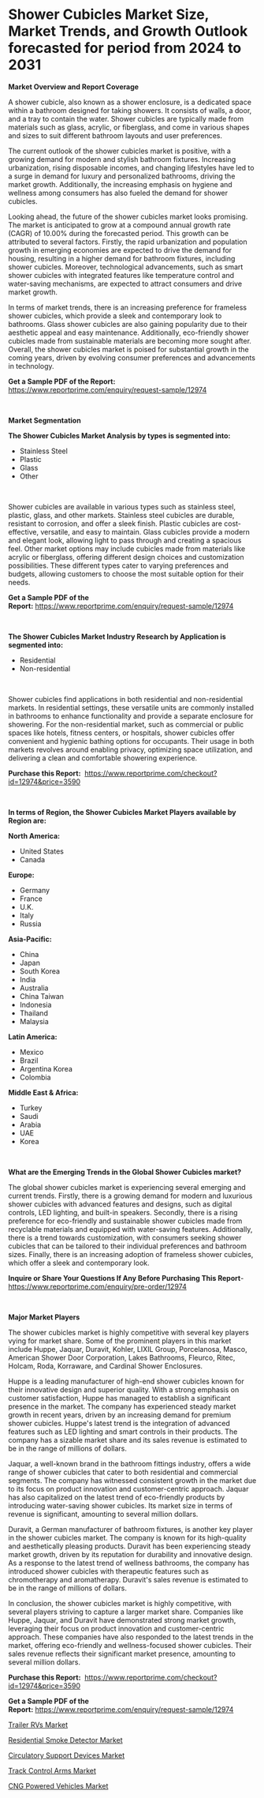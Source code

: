 <p><h1>Shower Cubicles Market Size, Market Trends, and Growth Outlook forecasted for period from 2024 to 2031</h1></p><p><strong>Market Overview and Report Coverage</strong></p>
<p><p>A shower cubicle, also known as a shower enclosure, is a dedicated space within a bathroom designed for taking showers. It consists of walls, a door, and a tray to contain the water. Shower cubicles are typically made from materials such as glass, acrylic, or fiberglass, and come in various shapes and sizes to suit different bathroom layouts and user preferences.</p><p>The current outlook of the shower cubicles market is positive, with a growing demand for modern and stylish bathroom fixtures. Increasing urbanization, rising disposable incomes, and changing lifestyles have led to a surge in demand for luxury and personalized bathrooms, driving the market growth. Additionally, the increasing emphasis on hygiene and wellness among consumers has also fueled the demand for shower cubicles.</p><p>Looking ahead, the future of the shower cubicles market looks promising. The market is anticipated to grow at a compound annual growth rate (CAGR) of 10.00% during the forecasted period. This growth can be attributed to several factors. Firstly, the rapid urbanization and population growth in emerging economies are expected to drive the demand for housing, resulting in a higher demand for bathroom fixtures, including shower cubicles. Moreover, technological advancements, such as smart shower cubicles with integrated features like temperature control and water-saving mechanisms, are expected to attract consumers and drive market growth.</p><p>In terms of market trends, there is an increasing preference for frameless shower cubicles, which provide a sleek and contemporary look to bathrooms. Glass shower cubicles are also gaining popularity due to their aesthetic appeal and easy maintenance. Additionally, eco-friendly shower cubicles made from sustainable materials are becoming more sought after. Overall, the shower cubicles market is poised for substantial growth in the coming years, driven by evolving consumer preferences and advancements in technology.</p></p>
<p><strong>Get a Sample PDF of the Report:</strong> <a href="https://www.reportprime.com/enquiry/request-sample/12974">https://www.reportprime.com/enquiry/request-sample/12974</a></p>
<p>&nbsp;</p>
<p><strong>Market Segmentation</strong></p>
<p><strong>The Shower Cubicles Market Analysis by types is segmented into:</strong></p>
<p><ul><li>Stainless Steel</li><li>Plastic</li><li>Glass</li><li>Other</li></ul></p>
<p>&nbsp;</p>
<p><p>Shower cubicles are available in various types such as stainless steel, plastic, glass, and other markets. Stainless steel cubicles are durable, resistant to corrosion, and offer a sleek finish. Plastic cubicles are cost-effective, versatile, and easy to maintain. Glass cubicles provide a modern and elegant look, allowing light to pass through and creating a spacious feel. Other market options may include cubicles made from materials like acrylic or fiberglass, offering different design choices and customization possibilities. These different types cater to varying preferences and budgets, allowing customers to choose the most suitable option for their needs.</p></p>
<p><strong>Get a Sample PDF of the Report:</strong>&nbsp;<a href="https://www.reportprime.com/enquiry/request-sample/12974">https://www.reportprime.com/enquiry/request-sample/12974</a></p>
<p>&nbsp;</p>
<p><strong>The Shower Cubicles Market Industry Research by Application is segmented into:</strong></p>
<p><ul><li>Residential</li><li>Non-residential</li></ul></p>
<p>&nbsp;</p>
<p><p>Shower cubicles find applications in both residential and non-residential markets. In residential settings, these versatile units are commonly installed in bathrooms to enhance functionality and provide a separate enclosure for showering. For the non-residential market, such as commercial or public spaces like hotels, fitness centers, or hospitals, shower cubicles offer convenient and hygienic bathing options for occupants. Their usage in both markets revolves around enabling privacy, optimizing space utilization, and delivering a clean and comfortable showering experience.</p></p>
<p><strong>Purchase this Report:</strong>&nbsp; <a href="https://www.reportprime.com/checkout?id=12974&price=3590">https://www.reportprime.com/checkout?id=12974&price=3590</a></p>
<p>&nbsp;</p>
<p><strong>In terms of Region, the Shower Cubicles Market Players available by Region are:</strong></p>
<p>
    <p> <strong> North America: </strong>
        <ul>
            <li>United States</li>
            <li>Canada</li>
        </ul>
        </p> 
    <p> <strong> Europe: </strong>
        <ul>
            <li>Germany</li>
            <li>France</li>
            <li>U.K.</li>
            <li>Italy</li>
            <li>Russia</li>
        </ul>
        </p> 
    <p> <strong> Asia-Pacific: </strong>
        <ul>
            <li>China</li>
            <li>Japan</li>
            <li>South Korea</li>
            <li>India</li>
            <li>Australia</li>
            <li>China Taiwan</li>
            <li>Indonesia</li>
            <li>Thailand</li>
            <li>Malaysia</li>
        </ul>
        </p> 
    <p> <strong> Latin America: </strong>
        <ul>
            <li>Mexico</li>
            <li>Brazil</li>
            <li>Argentina Korea</li>
            <li>Colombia</li>
        </ul>
        </p> 
    <p> <strong> Middle East & Africa: </strong>
        <ul>
            <li>Turkey</li>
            <li>Saudi</li>
            <li>Arabia</li>
            <li>UAE</li>
            <li>Korea</li>
        </ul>
    </p>
    </p>
<p>&nbsp;</p>
<p><strong>What are the Emerging Trends in the Global Shower Cubicles market?</strong></p>
<p><p>The global shower cubicles market is experiencing several emerging and current trends. Firstly, there is a growing demand for modern and luxurious shower cubicles with advanced features and designs, such as digital controls, LED lighting, and built-in speakers. Secondly, there is a rising preference for eco-friendly and sustainable shower cubicles made from recyclable materials and equipped with water-saving features. Additionally, there is a trend towards customization, with consumers seeking shower cubicles that can be tailored to their individual preferences and bathroom sizes. Finally, there is an increasing adoption of frameless shower cubicles, which offer a sleek and contemporary look.</p></p>
<p><strong>Inquire or Share Your Questions If Any Before Purchasing This Report</strong>- <a href="https://www.reportprime.com/enquiry/pre-order/12974">https://www.reportprime.com/enquiry/pre-order/12974</a></p>
<p>&nbsp;</p>
<p><strong>Major Market Players</strong></p>
<p><p>The shower cubicles market is highly competitive with several key players vying for market share. Some of the prominent players in this market include Huppe, Jaquar, Duravit, Kohler, LIXIL Group, Porcelanosa, Masco, American Shower Door Corporation, Lakes Bathrooms, Fleurco, Ritec, Holcam, Roda, Korraware, and Cardinal Shower Enclosures.</p><p>Huppe is a leading manufacturer of high-end shower cubicles known for their innovative design and superior quality. With a strong emphasis on customer satisfaction, Huppe has managed to establish a significant presence in the market. The company has experienced steady market growth in recent years, driven by an increasing demand for premium shower cubicles. Huppe's latest trend is the integration of advanced features such as LED lighting and smart controls in their products. The company has a sizable market share and its sales revenue is estimated to be in the range of millions of dollars.</p><p>Jaquar, a well-known brand in the bathroom fittings industry, offers a wide range of shower cubicles that cater to both residential and commercial segments. The company has witnessed consistent growth in the market due to its focus on product innovation and customer-centric approach. Jaquar has also capitalized on the latest trend of eco-friendly products by introducing water-saving shower cubicles. Its market size in terms of revenue is significant, amounting to several million dollars.</p><p>Duravit, a German manufacturer of bathroom fixtures, is another key player in the shower cubicles market. The company is known for its high-quality and aesthetically pleasing products. Duravit has been experiencing steady market growth, driven by its reputation for durability and innovative design. As a response to the latest trend of wellness bathrooms, the company has introduced shower cubicles with therapeutic features such as chromotherapy and aromatherapy. Duravit's sales revenue is estimated to be in the range of millions of dollars.</p><p>In conclusion, the shower cubicles market is highly competitive, with several players striving to capture a larger market share. Companies like Huppe, Jaquar, and Duravit have demonstrated strong market growth, leveraging their focus on product innovation and customer-centric approach. These companies have also responded to the latest trends in the market, offering eco-friendly and wellness-focused shower cubicles. Their sales revenue reflects their significant market presence, amounting to several million dollars.</p></p>
<p><strong>Purchase this Report:</strong>&nbsp;&nbsp;<a href="https://www.reportprime.com/checkout?id=12974&price=3590">https://www.reportprime.com/checkout?id=12974&price=3590</a></p>
<p></p>
<p><strong>Get a Sample PDF of the Report:</strong>&nbsp;<a href="https://www.reportprime.com/enquiry/request-sample/12974">https://www.reportprime.com/enquiry/request-sample/12974</a></p>
<p><p><a href="https://www.linkedin.com/pulse/trailer-rvs-market-insights-players-forecast-till-2030-yp9lc/">Trailer RVs Market</a></p><p><a href="https://github.com/mabutironaldo/Market-Research-Report-List-2/blob/main/residential-smoke-detector-market.md">Residential Smoke Detector Market</a></p><p><a href="https://github.com/castoriffic/Market-Research-Report-List-2/blob/main/circulatory-support-devices-market.md">Circulatory Support Devices Market</a></p><p><a href="https://www.linkedin.com/pulse/track-control-arms-market-size-2023-2030-global-industrial-k09ve/">Track Control Arms Market</a></p><p><a href="https://www.linkedin.com/pulse/cng-powered-vehicles-market-research-report-provides-thorough-gvime/">CNG Powered Vehicles Market</a></p></p>